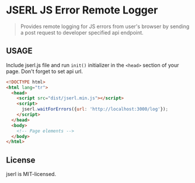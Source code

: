 # JSERL JS Error Remote Logger
> Provides remote logging for JS errors from user's browser by sending a post request to developer specified api endpoint.

## USAGE
Include jserl.js file and run `init()` initializer in the `<head>` section of your page. Don't forget to set api url.

```html
<!DOCTYPE html>
<html lang="tr">
  <head>
    <script src="dist/jserl.min.js"></script>
	<script>
	  jserl.waitForErrors({url: 'http://localhost:3000/log'});
	</script>
  </head>
  <body>
    <!-- Page elements -->
  </body>
</html>
```

## License
jserl is MIT-licensed.
